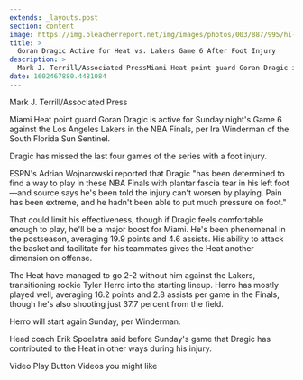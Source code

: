 ```yaml
--- 
extends: _layouts.post 
section: content 
image: https://img.bleacherreport.net/img/images/photos/003/887/995/hi-res-c25cafd82fb8345ec3e9a88c4d2fb0e3_crop_exact.jpg?w=1200&h=1200&q=75 
title: > 
  Goran Dragic Active for Heat vs. Lakers Game 6 After Foot Injury 
description: > 
  Mark J. Terrill/Associated PressMiami Heat point guard Goran Dragic is active for Sunday night's Game 6 against the Los Angeles Lakers in the NBA Finals, per Ira Winderman of the South Florida Sun Sentinel.Dragic has missed the last four games of the series with a foot injury.That could limit his effectiveness, though if Dragic feels comfortable enough to play, he'll be a major boost for Miami.The Heat have managed to go 2-2 without him against the Lakers, transitioning rookie Tyler Herro into the starting lineup.Head coach Erik Spoelstra said before Sunday's game that Dragic has contributed to the Heat in other ways during his injury. 
date: 1602467880.4481084 
--- 
```

Mark J. Terrill/Associated Press

Miami Heat point guard Goran Dragic is active for Sunday night's Game 6 against the Los Angeles Lakers in the NBA Finals, per Ira Winderman of the South Florida Sun Sentinel.

Dragic has missed the last four games of the series with a foot injury.

ESPN's Adrian Wojnarowski reported that Dragic "has been determined to find a way to play in these NBA Finals with plantar fascia tear in his left foot—and source says he's been told the injury can't worsen by playing. Pain has been extreme, and he hadn't been able to put much pressure on foot."

That could limit his effectiveness, though if Dragic feels comfortable enough to play, he'll be a major boost for Miami. He's been phenomenal in the postseason, averaging 19.9 points and 4.6 assists. His ability to attack the basket and facilitate for his teammates gives the Heat another dimension on offense.



The Heat have managed to go 2-2 without him against the Lakers, transitioning rookie Tyler Herro into the starting lineup. Herro has mostly played well, averaging 16.2 points and 2.8 assists per game in the Finals, though he's also shooting just 37.7 percent from the field.

Herro will start again Sunday, per Winderman.

Head coach Erik Spoelstra said before Sunday's game that Dragic has contributed to the Heat in other ways during his injury.

Video Play Button Videos you might like